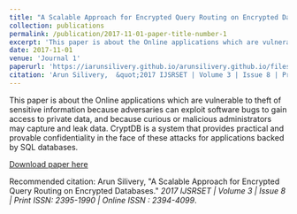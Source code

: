 ```yaml
---
title: "A Scalable Approach for Encrypted Query Routing on Encrypted Databases"
collection: publications
permalink: /publication/2017-11-01-paper-title-number-1
excerpt: 'This paper is about the Online applications which are vulnerable to theft of sensitive information because adversaries can exploit software bugs to gain access to private data, and because curious or malicious administrators may capture and leak data. CryptDB is a system that provides practical and provable confidentiality in the face of these attacks for applications backed by SQL databases.'
date: 2017-11-01
venue: 'Journal 1'
paperurl: 'https://iarunsilivery.github.io/arunsilivery.github.io/files/Paper-1.pdf'
citation: 'Arun Silivery,  &quot;2017 IJSRSET | Volume 3 | Issue 8 | Print ISSN: 2395-1990 | Online ISSN : 2394-4099.&quot; <i></i>.'
---
```

This paper is about the Online applications which are vulnerable to theft of sensitive information because adversaries can exploit software bugs to gain access to private data, and because curious or malicious administrators may capture and leak data. CryptDB is a system that provides practical and provable confidentiality in the face of these attacks for applications backed by SQL databases.

[Download paper here](https://iarunsilivery.github.io/arunsilivery.github.io/files/Paper-1.pdf)

Recommended citation: Arun Silivery, "A Scalable Approach for Encrypted Query Routing on Encrypted Databases." <i>2017 IJSRSET | Volume 3 | Issue 8 | Print ISSN: 2395-1990 | Online ISSN : 2394-4099</i>.
